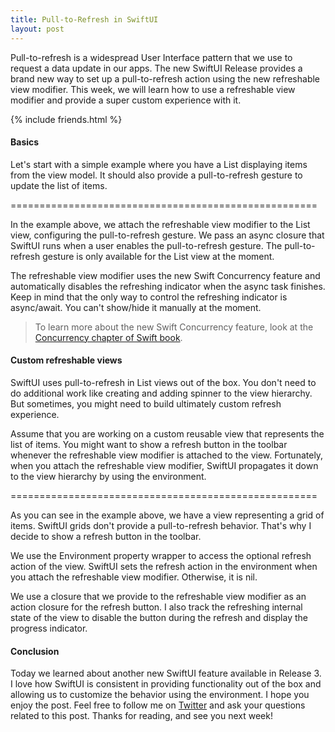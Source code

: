 ```yaml
---
title: Pull-to-Refresh in SwiftUI
layout: post
---
```


Pull-to-refresh is a widespread User Interface pattern that we use to request a data update in our apps. The new SwiftUI Release provides a brand new way to set up a pull-to-refresh action using the new refreshable view modifier. This week, we will learn how to use a refreshable view modifier and provide a super custom experience with it.

{% include friends.html %}

#### Basics
Let's start with a simple example where you have a List displaying items from the view model. It should also provide a pull-to-refresh gesture to update the list of items.

=====================================================

In the example above, we attach the refreshable view modifier to the List view, configuring the pull-to-refresh gesture. We pass an async closure that SwiftUI runs when a user enables the pull-to-refresh gesture. The pull-to-refresh gesture is only available for the List view at the moment.

The refreshable view modifier uses the new Swift Concurrency feature and automatically disables the refreshing indicator when the async task finishes. Keep in mind that the only way to control the refreshing indicator is async/await. You can't show/hide it manually at the moment.

> To learn more about the new Swift Concurrency feature, look at the [Concurrency chapter of Swift book](https://docs.swift.org/swift-book/LanguageGuide/Concurrency.html).

#### Custom refreshable views
SwiftUI uses pull-to-refresh in List views out of the box. You don't need to do additional work like creating and adding spinner to the view hierarchy. But sometimes, you might need to build ultimately custom refresh experience.

Assume that you are working on a custom reusable view that represents the list of items. You might want to show a refresh button in the toolbar whenever the refreshable view modifier is attached to the view. Fortunately, when you attach the refreshable view modifier, SwiftUI propagates it down to the view hierarchy by using the environment.

=====================================================

As you can see in the example above, we have a view representing a grid of items. SwiftUI grids don't provide a pull-to-refresh behavior. That's why I decide to show a refresh button in the toolbar. 

We use the Environment property wrapper to access the optional refresh action of the view. SwiftUI sets the refresh action in the environment when you attach the refreshable view modifier. Otherwise, it is nil.

We use a closure that we provide to the refreshable view modifier as an action closure for the refresh button. I also track the refreshing internal state of the view to disable the button during the refresh and display the progress indicator.

#### Conclusion
Today we learned about another new SwiftUI feature available in Release 3. I love how SwiftUI is consistent in providing functionality out of the box and allowing us to customize the behavior using the environment. I hope you enjoy the post. Feel free to follow me on [Twitter](https://twitter.com/mecid) and ask your questions related to this post. Thanks for reading, and see you next week!